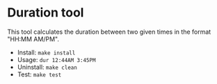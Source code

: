 # Duration tool

This tool calculates the duration between two given times in the format "HH:MM AM/PM".

* Install: `make install`
* Usage: `dur 12:44AM 3:45PM`
* Uninstall: `make clean`
* Test: `make test`
